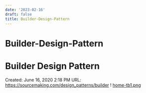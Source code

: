 ```yaml
---
date: '2023-02-16'
draft: false
title: Builder-Design-Pattern
---
```


# Builder-Design-Pattern

# Builder Design Pattern
Created: June 16, 2020 2:18 PM
URL: https://sourcemaking.com/design_patterns/builder
!
[home-tb1.png](Builder%20Design%20Pattern%20dfddf986d3e548a6b63c5ee080d8dfb3/home-tb1.png)
